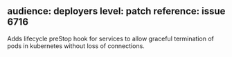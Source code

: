 audience: deployers
level: patch
reference: issue 6716
---

Adds lifecycle preStop hook for services to allow graceful termination of pods in kubernetes without loss of connections.

